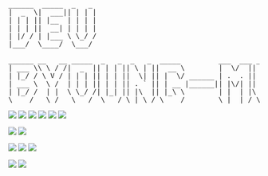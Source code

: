 <div align=right>
   <!-- <a href="https://hits.seeyoufarm.com"><img src="https://hits.seeyoufarm.com/api/count/incr/badge.svg?url=https%3A%2F%2Fgithub.com%2Fdev-woong&count_bg=%234778BE&title_bg=%23555555&icon=&icon_color=%23E7E7E7&title=Profile+Viewers&edge_flat=true"/></a>-->
</div>

<pre>
______  _____  _   _ 
|  _  \|  ___|| | | |
| | | || |__  | | | |
| | | ||  __| | | | |
| |/ / | |___ \ \_/ /
|___/  \____/  \___/ 
                     
______ __   __ _____  _   _  _   _  _____         ___  ___ _____  _____ 
| ___ \\ \ / /|  _  || | | || \ | ||  __ \        |  \/  ||  _  ||  _  |
| |_/ / \ V / | | | || | | ||  \| || |  \/ ______ | .  . || | | || | | |
| ___ \  \ /  | | | || | | || . ` || | __ |______|| |\/| || | | || | | |
| |_/ /  | |  \ \_/ /| |_| || |\  || |_\ \        | |  | |\ \_/ /\ \_/ /
\____/   \_/   \___/  \___/ \_| \_/ \____/        \_|  |_/ \___/  \___/ 
</pre>

<img src="https://img.shields.io/badge/java-007396?style=flat-square&logo=java&logoColor=white"> 
<img src="https://img.shields.io/badge/HTML5-E34F26?style=flat-square&logo=html5&logoColor=white"/></a>
<img src="https://img.shields.io/badge/javascript-F7DF1E?style=flat-square&logo=javascript&logoColor=black"/></a>
<img src="https://img.shields.io/badge/CSS3-1572B6?style=flat-square&logo=css3&logoColor=white"/></a>
<img src="https://img.shields.io/badge/Spring-6DB33F?style=flat-square&logo=spring&logoColor=white"/></a>
<img src="https://img.shields.io/badge/Jquery-0769AD?style=flat-square&logo=jquery&logoColor=white"/></a>

<img src="https://img.shields.io/badge/Linux-FCC624?style=flat-square&logo=linux&logoColor=black"/></a>
<img src="https://img.shields.io/badge/Windows-0078D4?style=flat-square&logo=windows10&logoColor=white"/></a>

<img src="https://img.shields.io/badge/oracle-F80000?style=flat-square&logo=oracle&logoColor=white"/></a>
<img src="https://img.shields.io/badge/Postgresql-4169E1?style=flat-square&logo=postgresql&logoColor=white"/></a>
<img src="https://img.shields.io/badge/Mysql-4479A1?style=flat-square&logo=mysql&logoColor=white"/></a>

<img src="https://img.shields.io/badge/git-F05032?style=flat-square&logo=git&logoColor=white"/></a>
<img src="https://img.shields.io/badge/github-181717?style=flat-square&logo=github&logoColor=white"/></a>





